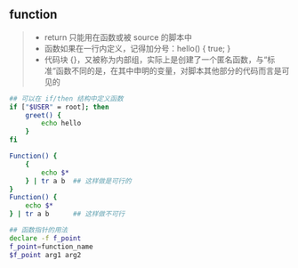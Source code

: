 ## function

> * return 只能用在函数或被 source 的脚本中
> * 函数如果在一行内定义，记得加分号：hello() { true; }
> * 代码块 {}，又被称为内部组，实际上是创建了一个匿名函数，与“标准“函数不同的是，在其中申明的变量，对脚本其他部分的代码而言是可见的

```bash
## 可以在 if/then 结构中定义函数
if ["$USER" = root]; then
    greet() {
        echo hello
    }
fi

Function() {
    {
        echo $*
    } | tr a b  ## 这样做是可行的
}
Function() {
    echo $*
} | tr a b      ## 这样做不可行

## 函数指针的用法
declare -f f_point
f_point=function_name
$f_point arg1 arg2
```
